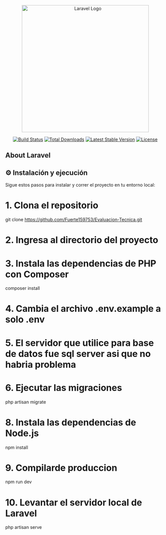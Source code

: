 <p align="center"><a href="https://laravel.com" target="_blank"><img src="https://raw.githubusercontent.com/laravel/art/master/logo-lockup/5%20SVG/2%20CMYK/1%20Full%20Color/laravel-logolockup-cmyk-red.svg" width="400" alt="Laravel Logo"></a></p>

<p align="center">
<a href="https://github.com/laravel/framework/actions"><img src="https://github.com/laravel/framework/workflows/tests/badge.svg" alt="Build Status"></a>
<a href="https://packagist.org/packages/laravel/framework"><img src="https://img.shields.io/packagist/dt/laravel/framework" alt="Total Downloads"></a>
<a href="https://packagist.org/packages/laravel/framework"><img src="https://img.shields.io/packagist/v/laravel/framework" alt="Latest Stable Version"></a>
<a href="https://packagist.org/packages/laravel/framework"><img src="https://img.shields.io/packagist/l/laravel/framework" alt="License"></a>
</p>

## About Laravel

## ⚙️ Instalación y ejecución

Sigue estos pasos para instalar y correr el proyecto en tu entorno local:

# 1. Clona el repositorio
git clone https://github.com/Fuerte159753/Evaluacion-Tecnica.git

# 2. Ingresa al directorio del proyecto

# 3. Instala las dependencias de PHP con Composer
composer install

# 4. Cambia el archivo .env.example a solo .env

# 5. El servidor que utilice para base de datos fue sql server asi que no habria problema

# 6. Ejecutar las migraciones
php artisan migrate

# 8. Instala las dependencias de Node.js
npm install

# 9. Compilarde produccion
npm run dev

# 10. Levantar el servidor local de Laravel
php artisan serve
